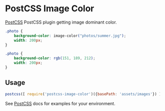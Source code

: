 # PostCSS Image Color

[PostCSS] PostCSS plugin getting image dominant color.

[PostCSS]: https://github.com/postcss/postcss

```css
.photo {
    background-color: image-color("photos/summer.jpg");
    width: 200px;
}
```

```css
.photo {
    background-color: rgb(151, 189, 212);
    width: 200px;
}
```

## Usage

```js
postcss([ require('postcss-image-color')({basePath: 'assets/images'}) ])
```

See [PostCSS] docs for examples for your environment.